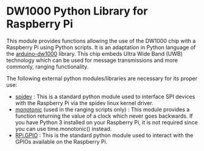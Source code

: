 # DW1000 Python Library for Raspberry Pi

This module provides functions allowing the use of the DW1000 chip with a Raspberry Pi using Python scripts. It is an adaptation in Python language of the [arduino-dw1000] library. 
This chip embeds Ultra Wide Band (UWB) technology which can be used for message transmissions and more commonly, ranging functionality.

The following external python modules/libraries are necessary for its proper use:
* [spidev] : This is a standard python module used to interface SPI devices with the Raspberry Pi via the spidev linux kernel driver.
* [monotonic] (used in the ranging scripts only) : This module provides a function returning the value of a clock which never goes backwards. If you have Python 3 installed on your Raspberry Pi, it is not required since you can use time.monotonic() instead.
* [RPi.GPIO] : This is the standard python module used to interact with the GPIOs available on the Raspberry Pi.

[arduino-dw1000]: <https://github.com/thotro/arduino-dw1000>
[monotonic]: <https://github.com/atdt/monotonic>
[spidev]: <https://github.com/doceme/py-spidev>
[RPi.GPIO]: <https://sourceforge.net/p/raspberry-gpio-python/wiki/install/>
